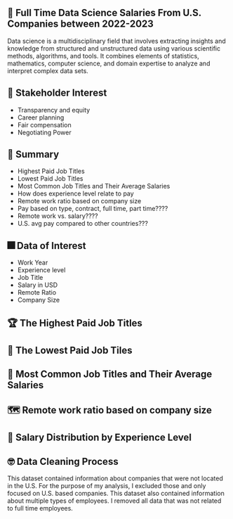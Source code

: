 ## 🎉 Full Time Data Science Salaries From U.S. Companies between 2022-2023
Data science is a multidisciplinary field that involves extracting insights and knowledge from structured and unstructured data using various scientific methods, algorithms, and tools. It combines elements of statistics, mathematics, computer science, and domain expertise to analyze and interpret complex data sets.


## 💼 Stakeholder Interest
- Transparency and equity
- Career planning
- Fair compensation
- Negotiating Power

## 🎇 Summary
- Highest Paid Job Titles
- Lowest Paid Job Titles
- Most Common Job Titles and Their Average Salaries
- How does experience level relate to pay
- Remote work ratio based on company size
- Pay based on type, contract, full time, part time????
- Remote work vs. salary????
- U.S. avg pay compared to other countries???
  
## 🎆 Data of Interest
- Work Year
- Experience level
- Job Title
- Salary in USD
- Remote Ratio
- Company Size
  


## 🏆 The Highest Paid Job Titles

## 🛒 The Lowest Paid Job Tiles

## 🍞 Most Common Job Titles and Their Average Salaries

## 🗺 Remote work ratio based on company size

## 🌱 Salary Distribution by Experience Level


## 🤓 Data Cleaning Process
This dataset contained information about companies that were not located in the U.S. For the purpose of my analysis, I excluded those and only focused on U.S. based companies. 
This dataset also contained information about multiple types of employees. I removed all data that was not related to full time employees. 

